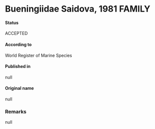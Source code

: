 Bueningiidae Saidova, 1981 FAMILY
=======

#### Status
ACCEPTED

#### According to
World Register of Marine Species

#### Published in
null

#### Original name
null

### Remarks
null